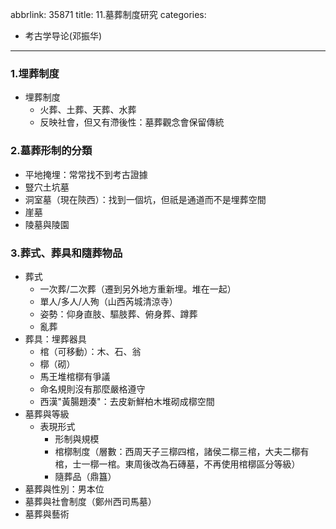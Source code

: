 abbrlink: 35871
title: 11.墓葬制度研究
categories:
  - 考古学导论(邓振华)
---
### 1.埋葬制度

- 埋葬制度
	- 火葬、土葬、天葬、水葬
	- 反映社會，但又有滯後性：墓葬觀念會保留傳統

### 2.墓葬形制的分類

- 平地掩埋：常常找不到考古證據
- 豎穴土坑墓
- 洞室墓（現在陝西）：找到一個坑，但祇是通道而不是埋葬空間
- 崖墓
- 陵墓與陵園

### 3.葬式、葬具和隨葬物品

- 葬式
	- 一次葬/二次葬（遷到另外地方重新埋。堆在一起）
	- 單人/多人/人殉（山西芮城清涼寺）
	- 姿勢：仰身直肢、驅肢葬、俯身葬、蹲葬
	- 亂葬
- 葬具：埋葬器具
	- 棺（可移動）：木、石、翁
	- 槨（砌）
	- 馬王堆棺槨有爭議
	- 命名規則沒有那麼嚴格遵守
	- 西漢"黃腸題湊"：去皮新鮮柏木堆砌成槨空間
- 墓葬與等級
	- 表現形式
		- 形制與規模
		- 棺槨制度（層數：西周天子三槨四棺，諸侯二槨三棺，大夫二槨有棺，士一槨一棺。東周後改為石磚墓，不再使用棺槨區分等級）
		- 隨葬品（鼎簋）
- 墓葬與性別：男本位
- 墓葬與社會制度（鄭州西司馬墓）
- 墓葬與藝術